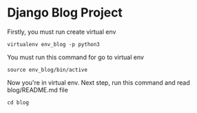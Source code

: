 # Django Blog Project

Firstly, you must run create virtual env

    virtualenv env_blog -p python3

You must run this command for go to virtual env

    source env_blog/bin/active

Now you're in virtual env. Next step, run this command and read blog/README.md file

    cd blog
